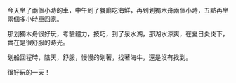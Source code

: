 今天坐了兩個小時的車，中午到了餐廳吃海鮮，再到划獨木舟兩個小時，五點再坐兩個多小時車回家。

那划獨木舟很好玩，考驗體力，技巧，到了泉水湖，那湖水涼爽，在夏日炎炎下，實在是很舒服的時光。

划船回程時，陰天，舒服，慢慢的划著，找著海牛，還是沒有找到。

很好玩的一天！
